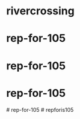 # rivercrossing
# rep-for-105
# rep-for-105
# rep-for-105
#   r e p - f o r - 1 0 5  
 #   r e p f o r i s 1 0 5  
 